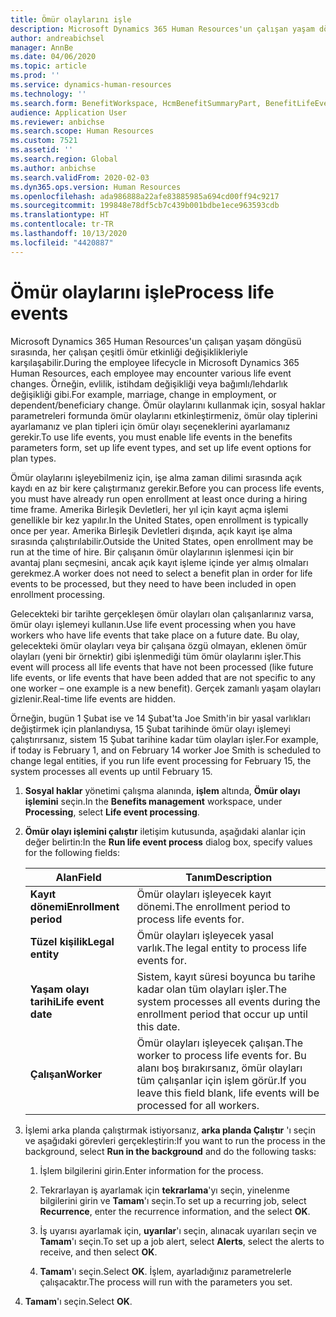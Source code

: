```yaml
---
title: Ömür olaylarını işle
description: Microsoft Dynamics 365 Human Resources'un çalışan yaşam döngüsü sırasında, her çalışan çeşitli ömür etkinliği değişiklikleriyle karşılaşabilir.
author: andreabichsel
manager: AnnBe
ms.date: 04/06/2020
ms.topic: article
ms.prod: ''
ms.service: dynamics-human-resources
ms.technology: ''
ms.search.form: BenefitWorkspace, HcmBenefitSummaryPart, BenefitLifeEventTypes, BenefitEligibilityProcessResultViewer
audience: Application User
ms.reviewer: anbichse
ms.search.scope: Human Resources
ms.custom: 7521
ms.assetid: ''
ms.search.region: Global
ms.author: anbichse
ms.search.validFrom: 2020-02-03
ms.dyn365.ops.version: Human Resources
ms.openlocfilehash: ada986888a22afe83885985a694cd00ff94c9217
ms.sourcegitcommit: 199848e78df5cb7c439b001bdbe1ece963593cdb
ms.translationtype: HT
ms.contentlocale: tr-TR
ms.lasthandoff: 10/13/2020
ms.locfileid: "4420887"
---
```

# <a name="process-life-events"></a><span data-ttu-id="fc55c-103">Ömür olaylarını işle</span><span class="sxs-lookup"><span data-stu-id="fc55c-103">Process life events</span></span>

<span data-ttu-id="fc55c-104">Microsoft Dynamics 365 Human Resources'un çalışan yaşam döngüsü sırasında, her çalışan çeşitli ömür etkinliği değişiklikleriyle karşılaşabilir.</span><span class="sxs-lookup"><span data-stu-id="fc55c-104">During the employee lifecycle in Microsoft Dynamics 365 Human Resources, each employee may encounter various life event changes.</span></span> <span data-ttu-id="fc55c-105">Örneğin, evlilik, istihdam değişikliği veya bağımlı/lehdarlık değişikliği gibi.</span><span class="sxs-lookup"><span data-stu-id="fc55c-105">For example, marriage, change in employment, or dependent/beneficiary change.</span></span> <span data-ttu-id="fc55c-106">Ömür olaylarını kullanmak için, sosyal haklar parametreleri formunda ömür olaylarını etkinleştirmeniz, ömür olay tiplerini ayarlamanız ve plan tipleri için ömür olayı seçeneklerini ayarlamanız gerekir.</span><span class="sxs-lookup"><span data-stu-id="fc55c-106">To use life events, you must enable life events in the benefits parameters form, set up life event types, and set up life event options for plan types.</span></span>

<span data-ttu-id="fc55c-107">Ömür olaylarını işleyebilmeniz için, işe alma zaman dilimi sırasında açık kaydı en az bir kere çalıştırmanız gerekir.</span><span class="sxs-lookup"><span data-stu-id="fc55c-107">Before you can process life events, you must have already run open enrollment at least once during a hiring time frame.</span></span> <span data-ttu-id="fc55c-108">Amerika Birleşik Devletleri, her yıl için kayıt açma işlemi genellikle bir kez yapılır.</span><span class="sxs-lookup"><span data-stu-id="fc55c-108">In the United States, open enrollment is typically once per year.</span></span> <span data-ttu-id="fc55c-109">Amerika Birleşik Devletleri dışında, açık kayıt işe alma sırasında çalıştırılabilir.</span><span class="sxs-lookup"><span data-stu-id="fc55c-109">Outside the United States, open enrollment may be run at the time of hire.</span></span> <span data-ttu-id="fc55c-110">Bir çalışanın ömür olaylarının işlenmesi için bir avantaj planı seçmesini, ancak açık kayıt işleme içinde yer almış olmaları gerekmez.</span><span class="sxs-lookup"><span data-stu-id="fc55c-110">A worker does not need to select a benefit plan in order for life events to be processed, but they need to have been included in open enrollment processing.</span></span> 

<span data-ttu-id="fc55c-111">Gelecekteki bir tarihte gerçekleşen ömür olayları olan çalışanlarınız varsa, ömür olayı işlemeyi kullanın.</span><span class="sxs-lookup"><span data-stu-id="fc55c-111">Use life event processing when you have workers who have life events that take place on a future date.</span></span> <span data-ttu-id="fc55c-112">Bu olay, gelecekteki ömür olayları veya bir çalışana özgü olmayan, eklenen ömür olayları (yeni bir örnektir) gibi işlenmediği tüm ömür olaylarını işler.</span><span class="sxs-lookup"><span data-stu-id="fc55c-112">This event will process all life events that have not been processed (like future life events, or life events that have been added that are not specific to any one worker – one example is a new benefit).</span></span> <span data-ttu-id="fc55c-113">Gerçek zamanlı yaşam olayları gizlenir.</span><span class="sxs-lookup"><span data-stu-id="fc55c-113">Real-time life events are hidden.</span></span>

<span data-ttu-id="fc55c-114">Örneğin, bugün 1 Şubat ise ve 14 Şubat'ta Joe Smith'in bir yasal varlıkları değiştirmek için planlandıysa, 15 Şubat tarihinde ömür olayı işlemeyi çalıştırırsanız, sistem 15 Şubat tarihine kadar tüm olayları işler.</span><span class="sxs-lookup"><span data-stu-id="fc55c-114">For example, if today is February 1, and on February 14 worker Joe Smith is scheduled to change legal entities, if you run life event processing for February 15, the system processes all events up until February 15.</span></span> 

1. <span data-ttu-id="fc55c-115">**Sosyal haklar** yönetimi çalışma alanında, **işlem** altında, **Ömür olayı işlemini** seçin.</span><span class="sxs-lookup"><span data-stu-id="fc55c-115">In the **Benefits management** workspace, under **Processing**, select **Life event processing**.</span></span>

2. <span data-ttu-id="fc55c-116">**Ömür olayı işlemini çalıştır** iletişim kutusunda, aşağıdaki alanlar için değer belirtin:</span><span class="sxs-lookup"><span data-stu-id="fc55c-116">In the **Run life event process** dialog box, specify values for the following fields:</span></span>

   | <span data-ttu-id="fc55c-117">Alan</span><span class="sxs-lookup"><span data-stu-id="fc55c-117">Field</span></span> | <span data-ttu-id="fc55c-118">Tanım</span><span class="sxs-lookup"><span data-stu-id="fc55c-118">Description</span></span> |
   | --- | --- |
   | <span data-ttu-id="fc55c-119">**Kayıt dönemi**</span><span class="sxs-lookup"><span data-stu-id="fc55c-119">**Enrollment period**</span></span> | <span data-ttu-id="fc55c-120">Ömür olayları işleyecek kayıt dönemi.</span><span class="sxs-lookup"><span data-stu-id="fc55c-120">The enrollment period to process life events for.</span></span> |
   | <span data-ttu-id="fc55c-121">**Tüzel kişilik**</span><span class="sxs-lookup"><span data-stu-id="fc55c-121">**Legal entity**</span></span> | <span data-ttu-id="fc55c-122">Ömür olayları işleyecek yasal varlık.</span><span class="sxs-lookup"><span data-stu-id="fc55c-122">The legal entity to process life events for.</span></span> |
   | <span data-ttu-id="fc55c-123">**Yaşam olayı tarihi**</span><span class="sxs-lookup"><span data-stu-id="fc55c-123">**Life event date**</span></span> | <span data-ttu-id="fc55c-124">Sistem, kayıt süresi boyunca bu tarihe kadar olan tüm olayları işler.</span><span class="sxs-lookup"><span data-stu-id="fc55c-124">The system processes all events during the enrollment period that occur up until this date.</span></span> |
   | <span data-ttu-id="fc55c-125">**Çalışan**</span><span class="sxs-lookup"><span data-stu-id="fc55c-125">**Worker**</span></span> | <span data-ttu-id="fc55c-126">Ömür olayları işleyecek çalışan.</span><span class="sxs-lookup"><span data-stu-id="fc55c-126">The worker to process life events for.</span></span> <span data-ttu-id="fc55c-127">Bu alanı boş bırakırsanız, ömür olayları tüm çalışanlar için işlem görür.</span><span class="sxs-lookup"><span data-stu-id="fc55c-127">If you leave this field blank, life events will be processed for all workers.</span></span> |

3. <span data-ttu-id="fc55c-128">İşlemi arka planda çalıştırmak istiyorsanız, **arka planda Çalıştır** 'ı seçin ve aşağıdaki görevleri gerçekleştirin:</span><span class="sxs-lookup"><span data-stu-id="fc55c-128">If you want to run the process in the background, select **Run in the background** and do the following tasks:</span></span>

   1. <span data-ttu-id="fc55c-129">İşlem bilgilerini girin.</span><span class="sxs-lookup"><span data-stu-id="fc55c-129">Enter information for the process.</span></span>

   2. <span data-ttu-id="fc55c-130">Tekrarlayan iş ayarlamak için **tekrarlama**'yı seçin, yinelenme bilgilerini girin ve **Tamam**'ı seçin.</span><span class="sxs-lookup"><span data-stu-id="fc55c-130">To set up a recurring job, select **Recurrence**, enter the recurrence information, and the select **OK**.</span></span>

   3. <span data-ttu-id="fc55c-131">İş uyarısı ayarlamak için, **uyarılar**'ı seçin, alınacak uyarıları seçin ve **Tamam**'ı seçin.</span><span class="sxs-lookup"><span data-stu-id="fc55c-131">To set up a job alert, select **Alerts**, select the alerts to receive, and then select **OK**.</span></span>

   4. <span data-ttu-id="fc55c-132">**Tamam**'ı seçin.</span><span class="sxs-lookup"><span data-stu-id="fc55c-132">Select **OK**.</span></span> <span data-ttu-id="fc55c-133">İşlem, ayarladığınız parametrelerle çalışacaktır.</span><span class="sxs-lookup"><span data-stu-id="fc55c-133">The process will run with the parameters you set.</span></span>

4. <span data-ttu-id="fc55c-134">**Tamam**'ı seçin.</span><span class="sxs-lookup"><span data-stu-id="fc55c-134">Select **OK**.</span></span>
